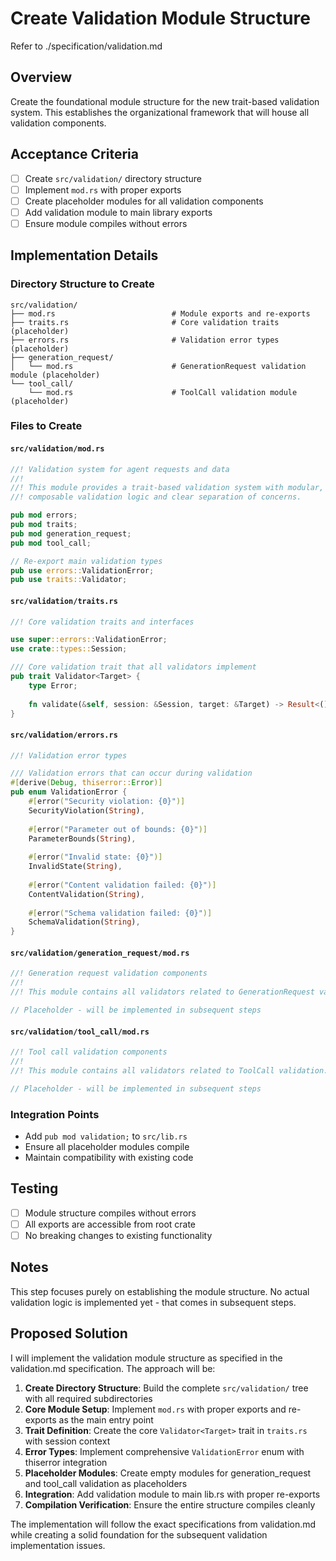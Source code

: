 # Create Validation Module Structure

Refer to ./specification/validation.md

## Overview
Create the foundational module structure for the new trait-based validation system. This establishes the organizational framework that will house all validation components.

## Acceptance Criteria
- [ ] Create `src/validation/` directory structure
- [ ] Implement `mod.rs` with proper exports
- [ ] Create placeholder modules for all validation components
- [ ] Add validation module to main library exports
- [ ] Ensure module compiles without errors

## Implementation Details

### Directory Structure to Create
```
src/validation/
├── mod.rs                          # Module exports and re-exports
├── traits.rs                       # Core validation traits (placeholder)
├── errors.rs                       # Validation error types (placeholder)
├── generation_request/
│   └── mod.rs                      # GenerationRequest validation module (placeholder)
└── tool_call/
    └── mod.rs                      # ToolCall validation module (placeholder)
```

### Files to Create

#### `src/validation/mod.rs`
```rust
//! Validation system for agent requests and data
//! 
//! This module provides a trait-based validation system with modular,
//! composable validation logic and clear separation of concerns.

pub mod errors;
pub mod traits;
pub mod generation_request;
pub mod tool_call;

// Re-export main validation types
pub use errors::ValidationError;
pub use traits::Validator;
```

#### `src/validation/traits.rs` 
```rust
//! Core validation traits and interfaces

use super::errors::ValidationError;
use crate::types::Session;

/// Core validation trait that all validators implement
pub trait Validator<Target> {
    type Error;
    
    fn validate(&self, session: &Session, target: &Target) -> Result<(), Self::Error>;
}
```

#### `src/validation/errors.rs`
```rust
//! Validation error types

/// Validation errors that can occur during validation
#[derive(Debug, thiserror::Error)]
pub enum ValidationError {
    #[error("Security violation: {0}")]
    SecurityViolation(String),
    
    #[error("Parameter out of bounds: {0}")]
    ParameterBounds(String),
    
    #[error("Invalid state: {0}")]
    InvalidState(String),
    
    #[error("Content validation failed: {0}")]
    ContentValidation(String),
    
    #[error("Schema validation failed: {0}")]
    SchemaValidation(String),
}
```

#### `src/validation/generation_request/mod.rs`
```rust
//! Generation request validation components
//! 
//! This module contains all validators related to GenerationRequest validation.

// Placeholder - will be implemented in subsequent steps
```

#### `src/validation/tool_call/mod.rs`
```rust
//! Tool call validation components
//! 
//! This module contains all validators related to ToolCall validation.

// Placeholder - will be implemented in subsequent steps
```

### Integration Points
- Add `pub mod validation;` to `src/lib.rs`
- Ensure all placeholder modules compile
- Maintain compatibility with existing code

## Testing
- [ ] Module structure compiles without errors
- [ ] All exports are accessible from root crate
- [ ] No breaking changes to existing functionality

## Notes
This step focuses purely on establishing the module structure. No actual validation logic is implemented yet - that comes in subsequent steps.
## Proposed Solution

I will implement the validation module structure as specified in the validation.md specification. The approach will be:

1. **Create Directory Structure**: Build the complete `src/validation/` tree with all required subdirectories
2. **Core Module Setup**: Implement `mod.rs` with proper exports and re-exports as the main entry point
3. **Trait Definition**: Create the core `Validator<Target>` trait in `traits.rs` with session context
4. **Error Types**: Implement comprehensive `ValidationError` enum with thiserror integration
5. **Placeholder Modules**: Create empty modules for generation_request and tool_call validation as placeholders
6. **Integration**: Add validation module to main lib.rs with proper re-exports
7. **Compilation Verification**: Ensure the entire structure compiles cleanly

The implementation will follow the exact specifications from validation.md while creating a solid foundation for the subsequent validation implementation issues.